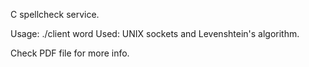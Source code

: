 C spellcheck service.

Usage: ./client word
Used: UNIX sockets and Levenshtein's algorithm.

Check PDF file for more info.